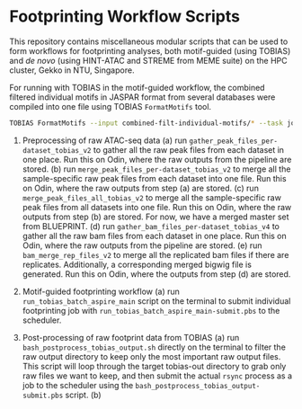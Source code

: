 # Footprinting Workflow Scripts

This repository contains miscellaneous modular scripts that can be used to form workflows for footprinting analyses, both motif-guided (using TOBIAS) and *de novo* (using HINT-ATAC and STREME from MEME suite) on the HPC cluster, Gekko in NTU, Singapore.

For running with TOBIAS in the motif-guided workflow, the combined filtered individual motifs in JASPAR format from several databases were compiled into one file using TOBIAS `FormatMotifs` tool.

```bash
TOBIAS FormatMotifs --input combined-filt-individual-motifs/* --task join --output ./joined_filt_combined_motifs.jaspar
```

1. Preprocessing of raw ATAC-seq data
    (a) run `gather_peak_files_per-dataset_tobias_v2` to gather all the raw peak files from each dataset in one place. Run this on Odin, where the raw outputs from the pipeline are stored.
    (b) run `merge_peak_files_per-dataset_tobias_v2` to merge all the sample-specific raw peak files from each dataset into one file. Run this on Odin, where the raw outputs from step (a) are stored.
    (c) run `merge_peak_files_all_tobias_v2` to merge all the sample-specific raw peak files from all datasets into one file. Run this on Odin, where the raw outputs from step (b) are stored. For now, we have a merged master set from BLUEPRINT.
    (d) run `gather_bam_files_per-dataset_tobias_v4` to gather all the raw bam files from each dataset in one place. Run this on Odin, where the raw outputs from the pipeline are stored.
    (e) run `bam_merge_rep_files_v2` to merge all the replicated bam files if there are replicates. Additionally, a corresponding merged bigwig file is generated. Run this on Odin, where the outputs from step (d) are stored.

2. Motif-guided footprinting workflow
    (a) run `run_tobias_batch_aspire_main` script on the terminal to submit individual footprinting job with `run_tobias_batch_aspire_main-submit.pbs` to the scheduler.

3. Post-processing of raw footprint data from TOBIAS
    (a) run `bash_postprocess_tobias_output.sh` directly on the terminal to filter the raw output directory to keep only the most important raw output files. This script will loop through the target tobias-out directory to grab only raw files we want to keep, and then submit the actual `rsync` process as a job to the scheduler using the `bash_postprocess_tobias_output-submit.pbs` script.
    (b)
